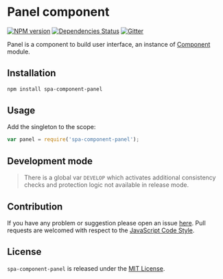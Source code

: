 Panel component
===============

[![NPM version](https://img.shields.io/npm/v/spa-component-panel.svg?style=flat-square)](https://www.npmjs.com/package/spa-component-panel)
[![Dependencies Status](https://img.shields.io/david/spasdk/component-panel.svg?style=flat-square)](https://david-dm.org/spasdk/component-panel)
[![Gitter](https://img.shields.io/badge/gitter-join%20chat-blue.svg?style=flat-square)](https://gitter.im/DarkPark/spasdk)


Panel is a component to build user interface, an instance of [Component](https://github.com/spasdk/component) module.


## Installation ##

```bash
npm install spa-component-panel
```


## Usage ##

Add the singleton to the scope:

```js
var panel = require('spa-component-panel');
```


## Development mode ##

> There is a global var `DEVELOP` which activates additional consistency checks and protection logic not available in release mode.


## Contribution ##

If you have any problem or suggestion please open an issue [here](https://github.com/spasdk/component-panel/issues).
Pull requests are welcomed with respect to the [JavaScript Code Style](https://github.com/DarkPark/jscs).


## License ##

`spa-component-panel` is released under the [MIT License](license.md).
